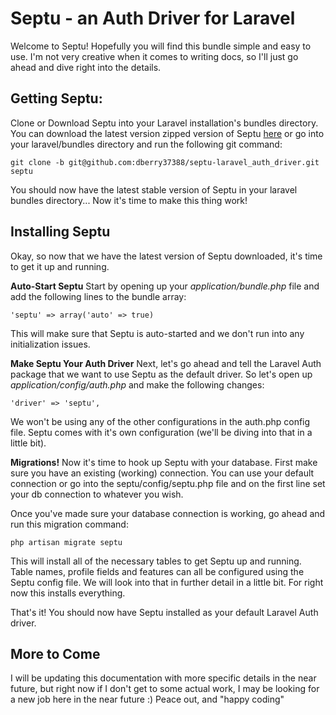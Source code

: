 Septu - an Auth Driver for Laravel
==================================
Welcome to Septu!  Hopefully you will find this bundle simple and easy to use. I'm not very creative when it comes to writing docs, so I'll just go ahead and dive right into the details.

Getting Septu:
--------------
Clone or Download Septu into your Laravel installation's bundles directory. You can download the latest version zipped version of Septu [here](https://github.com/dberry37388/septu-laravel_auth_driver/zipball/master) or go into your laravel/bundles directory and run the following git command:

    git clone -b git@github.com:dberry37388/septu-laravel_auth_driver.git septu

You should now have the latest stable version of Septu in your laravel bundles directory... Now it's time to make this thing work!

Installing Septu
----------------
Okay, so now that we have the latest version of Septu downloaded, it's time to get it up and running.  

**Auto-Start Septu**
Start by opening up your *application/bundle.php* file and add the following lines to the bundle array:

    'septu' => array('auto' => true)

This will make sure that Septu is auto-started and we don't run into any initialization issues.

**Make Septu Your Auth Driver**
Next, let's go ahead and tell the Laravel Auth package that we want to use Septu as the default driver. So let's open up *application/config/auth.php* and make the following changes:

    'driver' => 'septu',

We won't be using any of the other configurations in the auth.php config file. Septu comes with it's own configuration (we'll be diving into that in a little bit).

**Migrations!**
Now it's time to hook up Septu with your database.  First make sure you have an existing (working) connection.  You can use your default connection or go into the septu/config/septu.php file and on the first line set your db connection to whatever you wish.

Once you've made sure your database connection is working, go ahead and run this migration command:

    php artisan migrate septu

This will install all of the necessary tables to get Septu up and running.  Table names, profile fields and features can all be configured using the Septu config file.  We will look into that in further detail in a little bit.  For right now this installs everything.

That's it!  You should now have Septu installed as your default Laravel Auth driver.

More to Come
------------
I will be updating this documentation with more specific details in the near future, but right now if I don't get to some actual work, I may be looking for a new job here in the near future :)  Peace out, and "happy coding"